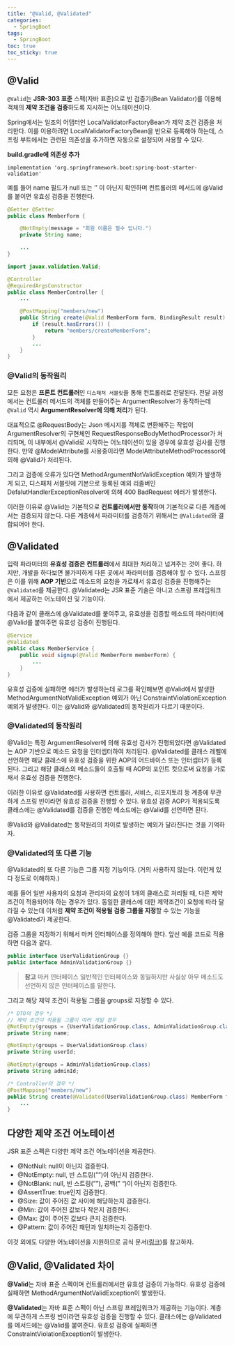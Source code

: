 ```yaml
---
title: "@Valid, @Validated"
categories:
  - SpringBoot
tags:
  - SpringBoot
toc: true
toc_sticky: true
---
```


## @Valid

`@Valid`는 **JSR-303 표준** 스펙(자바 표준)으로 빈 검증기(Bean Validator)를 이용해 객체의 **제약 조건을 검증**하도록 지시하는 어노테이션이다.

Spring에서는 일조의 어댑터인 LocalValidatorFactoryBean가 제약 조건 검증을 처리한다. 이를 이용하려면 LocalValidatorFactoryBean을 빈으로 등록해야 하는데, 스프링 부트에서는 관련된 의존성을 추가하면 자동으로 설정되어 사용할 수 있다.

**build.gradle에 의존성 추가**

```
implementation 'org.springframework.boot:spring-boot-starter-validation'
```

예를 들어 name 필드가 null 또는 ’’ 이 아닌지 확인하며 컨트롤러의 메서드에 @Valid를 붙이면 유효성 검증을 진행한다.

```java
@Getter @Setter
public class MemberForm {

    @NotEmpty(message = "회원 이름은 필수 입니다.")
    private String name;

    ...
}
```

```java
import javax.validation.Valid;

@Controller
@RequiredArgsConstructor
public class MemberController {
    ...

    @PostMapping("members/new")
    public String create(@Valid MemberForm form, BindingResult result) {
        if (result.hasErrors()) {
            return "members/createMemberForm";
        }
        ...
    }
}
```

### @Valid의 동작원리

모든 요청은 **프론트 컨트롤러**인 `디스패처 서블릿`을 통해 컨트롤러로 전달된다. 전달 과정에서는 컨트롤러 메서드의 객체를 만들어주는 ArgumentResolver가 동작하는데 `@Valid` 역시 **ArgumentResolver에 의해 처리**가 된다.

대표적으로 @RequestBody는 Json 메시지를 객체로 변환해주는 작업이 ArgumentResolver의 구현체인 RequestResponseBodyMethodProcessor가 처리되며, 이 내부에서 @Valid로 시작하는 어노테이션이 있을 경우에 유효성 검사를 진행한다. 만약 @ModelAttribute를 사용중이라면 ModelAttributeMethodProcessor에 의해 @Valid가 처리된다.

그리고 검증에 오류가 있다면 MethodArgumentNotValidException 예외가 발생하게 되고, 디스패처 서블릿에 기본으로 등록된 예외 리졸버인 DefalutHandlerExceptionResolver에 의해 400 BadRequest 에러가 발생한다.

이러한 이유로 @Valid는 기본적으로 **컨트롤러에서만 동작**하며 기본적으로 다른 계층에서는 검증되지 않는다. 다른 계층에서 파라미터를 검증하기 위해서는 `@Validated`와 결합되어야 한다.

## @Validated

입력 파라미터의 **유효성 검증은 컨트롤러**에서 최대한 처리하고 넘겨주는 것이 좋다. 하지만, 개발을 하다보면 불가피하게 다른 곳에서 파라미터를 검증해야 할 수 있다. 스프링은 이를 위해 **AOP 기반**으로 메소드의 요청을 가로채서 유효성 검증을 진행해주는 `@Validated`를 제공한다. @Validated는 JSR 표준 기술은 아니고 스프링 프레임워크에서 제공하는 어노테이션 및 기능이다.

다음과 같이 클래스에 @Validated를 붙여주고, 유효성을 검증할 메소드의 파라미터에 @Valid를 붙여주면 유효성 검증이 진행된다.

```java
@Service
@Validated
public class MemberService {
    public void signup(@Valid MemberForm memberForm) {
        ...
    }
}
```

유효성 검증에 실패하면 에러가 발생하는데 로그를 확인해보면 @Valid에서 발생한 MethodArgumentNotValidException 예외가 아닌 ConstraintViolationException 예외가 발생한다. 이는 @Valid와 @Validated의 동작원리가 다르기 때문이다.

### @Validated의 동작원리

@Valid는 특정 ArgumentResolver에 의해 유효성 검사가 진행되었다면 @Validated는 AOP 기반으로 메소드 요청을 인터셉터하여 처리된다. @Validated를 클래스 레벨에 선언하면 해당 클래스에 유효성 검증을 위한 AOP의 어드바이스 또는 인터셉터가 등록된다. 그리고 해당 클래스의 메소드들이 호출될 때 AOP의 포인트 컷으로써 요청을 가로채서 유효성 검증을 진행한다.

이러한 이유로 @Validated를 사용하면 컨트롤러, 서비스, 리포지토리 등 계층에 무관하게 스프링 빈이라면 유효성 검증을 진행할 수 있다. 유효성 검증 AOP가 적용되도록 클래스에는 @Validated를 검증을 진행한 메소드에는 @Valid를 선언하면 된다.

@Valid와 @Validated는 동작원리의 차이로 발생하는 예외가 달라진다는 것을 기억하자.

### @Validated의 또 다른 기능

@Validated의 또 다른 기능은 그룹 지정 기능이다. (거의 사용하지 않는다. 이런게 있다 정도로 이해하자.)

예를 들어 일반 사용자의 요청과 관리자의 요청이 1개의 클래스로 처리될 때, 다른 제약 조건이 적용되어야 하는 경우가 있다. 동일한 클래스에 대한 제약조건이 요청에 따라 달라질 수 있는데 이처럼 **제약 조건이 적용될 검증 그룹을 지정**할 수 있는 기능을 @Validated가 제공한다.

검증 그룹을 지정하기 위해서 마커 인터페이스를 정의해야 한다. 앞선 예를 코드로 적용하면 다음과 같다.

```java
public interface UserValidationGroup {}
public interface AdminValidationGroup {}
```

> **참고** 마커 인터페이스
일반적인 인터페이스와 동일하지만 사실상 아무 메소드도 선언하지 않은 인터페이스를 말한다.
> 

그리고 해당 제약 조건이 적용될 그룹을 groups로 지정할 수 있다.

```java
/* DTO의 경우 */
// 제약 조건이 적용될 그룹이 여러 개일 경우
@NotEmpty(groups = {UserValidationGroup.class, AdminValidationGroup.class} ) 
private String name; 

@NotEmpty(groups = UserValidationGroup.class) 
private String userId; 

@NotEmpty(groups = AdminValidationGroup.class) 
private String adminId;

/* Controller의 경우 */
@PostMapping("members/new")
public String create(@Validated(UserValidationGroup.class) MemberForm form) {
    ...
}
```

## 다양한 제약 조건 어노테이션

JSR 표준 스펙은 다양한 제약 조건 어노테이션을 제공한다.

- @NotNull: null이 아닌지 검증한다.
- @NotEmpty: null, 빈 스트링(””)이 아닌지 검증한다.
- @NotBlank: null, 빈 스트링(””), 공백(” “)이 아닌지 검증한다.
- @AssertTrue: true인지 검증한다.
- @Size: 값이 주어진 값 사이에 해당하는지 검증한다.
- @Min: 값이 주어진 값보다 작은지 검증한다.
- @Max: 값이 주어진 값보다 큰지 검증한다.
- @Pattern: 값이 주어진 패턴과 일치하는지 검증한다.

이것 외에도 다양한 어노테이션을 지원하므로 공식 문서([링크](https://javaee.github.io/javaee-spec/javadocs/javax/validation/constraints/package-summary.html))를 참고하자.

## @Valid, @Validated 차이

**@Valid**는 자바 표준 스펙이며 컨트롤러에서만 유효성 검증이 가능하다. 유효성 검증에 실패하면 MethodArgumentNotValidException이 발생한다.

**@Validated**는 자바 표준 스펙이 아닌 스프링 프레임워크가 제공하는 기능이다. 계층에 무관하게 스프링 빈이라면 유효성 검증을 진행할 수 있다. 클래스에는 @Validated를 메서드에는 @Valid를 붙여준다. 유효성 검증에 실패하면 ConstraintViolationException이 발생한다.